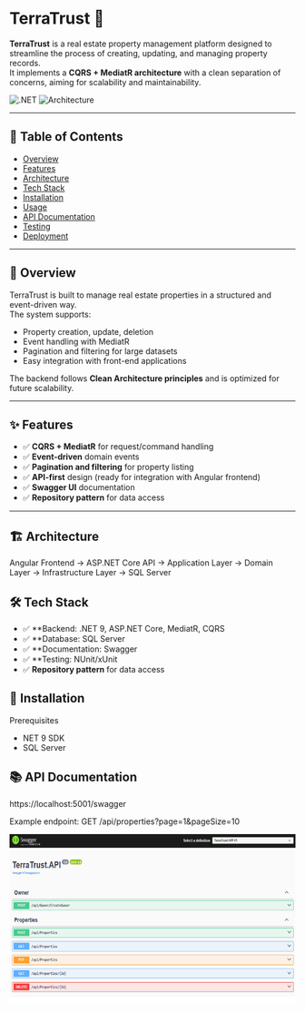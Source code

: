 # TerraTrust 🏢

**TerraTrust** is a real estate property management platform designed to streamline the process of creating, updating, and managing property records.  
It implements a **CQRS + MediatR architecture** with a clean separation of concerns, aiming for scalability and maintainability.

![.NET](https://img.shields.io/badge/.NET-9.0-blue)
![Architecture](https://img.shields.io/badge/Architecture-CQRS%20%2B%20MediatR-green)

---

## 📑 Table of Contents
- [Overview](#overview)
- [Features](#features)
- [Architecture](#architecture)
- [Tech Stack](#tech-stack)
- [Installation](#installation)
- [Usage](#usage)
- [API Documentation](#api-documentation)
- [Testing](#testing)
- [Deployment](#deployment)

---

## 📌 Overview
TerraTrust is built to manage real estate properties in a structured and event-driven way.  
The system supports:
- Property creation, update, deletion
- Event handling with MediatR
- Pagination and filtering for large datasets
- Easy integration with front-end applications

The backend follows **Clean Architecture principles** and is optimized for future scalability.

---

## ✨ Features
- ✅ **CQRS + MediatR** for request/command handling
- ✅ **Event-driven** domain events
- ✅ **Pagination and filtering** for property listing
- ✅ **API-first** design (ready for integration with Angular frontend)
- ✅ **Swagger UI** documentation
- ✅ **Repository pattern** for data access

---

## 🏗 Architecture

Angular Frontend → ASP.NET Core API → Application Layer → Domain Layer → Infrastructure Layer → SQL Server

## 🛠 Tech Stack
- ✅ **Backend: .NET 9, ASP.NET Core, MediatR, CQRS
- ✅ **Database: SQL Server
- ✅ **Documentation: Swagger
- ✅ **Testing: NUnit/xUnit
- ✅ **Repository pattern** for data access

## 🚀 Installation
Prerequisites
- NET 9 SDK
- SQL Server

## 📚 API Documentation
https://localhost:5001/swagger

Example endpoint:
GET /api/properties?page=1&pageSize=10

          
<img src="https://github.com/ValberX21/TerraTrust/blob/master/TerraTrust.Core/img/terratrustapi.png" width="600" height="300"/>

